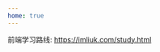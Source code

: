 ```yaml
---
home: true
---
```


前端学习路线: <a href="https://imliuk.com/study.html" target="_blank">https://imliuk.com/study.html</a>